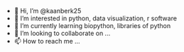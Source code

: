 - 👋 Hi, I’m @kaanberk25
- 👀 I’m interested in python, data visualization, r software
- 🌱 I’m currently learning biopython, libraries of python
- 💞️ I’m looking to collaborate on ...
- 📫 How to reach me ...

<!---
kaanberk25/kaanberk25 is a ✨ special ✨ repository because its `README.md` (this file) appears on your GitHub profile.
You can click the Preview link to take a look at your changes.
--->
